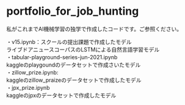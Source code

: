 # portfolio_for_job_hunting
私がこれまでAI機械学習の独学で作成したコードです。ご参照ください。

・v15.ipynb：スクールの提出課題で作成したモデル  
  ライブドアニュースコーパスのLSTMによる自然言語学習モデル  
・tabular-playground-series-jun-2021.ipynb  
  kaggleのplaygoundのデータセットで作成さいたモデル  
・zillow_prize.ipynb:  
  kaggleのzillow_praizeのデータセットで作成したモデル  
・jpx_prize.ipynb  
  kaggleのjpxのデータセットで作成したモデル
